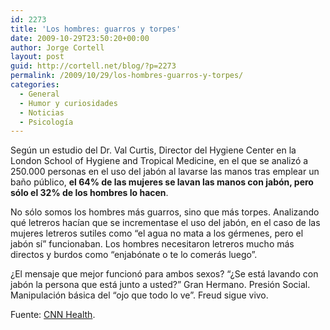 ```yaml
---
id: 2273
title: 'Los hombres: guarros y torpes'
date: 2009-10-29T23:50:20+00:00
author: Jorge Cortell
layout: post
guid: http://cortell.net/blog/?p=2273
permalink: /2009/10/29/los-hombres-guarros-y-torpes/
categories:
  - General
  - Humor y curiosidades
  - Noticias
  - Psicología
---
```

Según un estudio del Dr. Val Curtis, Director del Hygiene Center en la London School of Hygiene and Tropical Medicine, en el que se analizó a 250.000 personas en el uso del jabón al lavarse las manos tras emplear un baño público, **el 64% de las mujeres se lavan las manos con jabón, pero sólo el 32% de los hombres lo hacen**.

No sólo somos los hombres más guarros, sino que más torpes. Analizando qué letreros hacían que se incrementase el uso del jabón, en el caso de las mujeres letreros sutiles como &#8220;el agua no mata a los gérmenes, pero el jabón sí&#8221; funcionaban. Los hombres necesitaron letreros mucho más directos y burdos como &#8220;enjabónate o te lo comerás luego&#8221;.

¿El mensaje que mejor funcionó para ambos sexos? &#8220;¿Se está lavando con jabón la persona que está junto a usted?&#8221; Gran Hermano. Presión Social. Manipulación básica del &#8220;ojo que todo lo ve&#8221;. Freud sigue vivo.

Fuente: <a title="http://www.cnn.com/2009/HEALTH/10/16/hand.washing.study/index.html" href="http://www.cnn.com/2009/HEALTH/10/16/hand.washing.study/index.html" target="_blank">CNN Health</a>.
